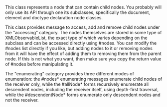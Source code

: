This class represents a node that can contain child nodes. You probably will only use its API through one its subclasses, specifically the document, element and doctype declaration node classes.

This class provides message to access, add and remove child nodes under the "accessing" category. The nodes themselves are stored in some type of XMLObservableList, the exact type of which varies depending on the subclass and can be accessed directly using #nodes. You can modify the #nodes list directly if you like, but adding nodes to it or removing nodes from it will have the effect of adding them to removing them from the parent node. If this is not what you want, then make sure you copy the return value of #nodes before manipulating it.

The "enumerating" category provides three different modes of enumeration: the #nodes* enumerating messages enumerate child nodes of the receiver only, while the #allNode* forms recursively enumerate all descendent nodes, including the receiver itself, using depth-first traversal, while the #descendentNode* forms  enumerate only descendent nodes and not the receiver.